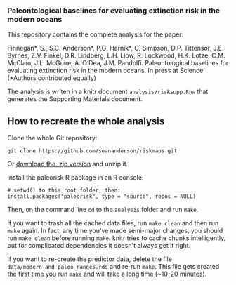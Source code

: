 ### Paleontological baselines for evaluating extinction risk in the modern oceans

This repository contains the complete analysis for the paper:

Finnegan\*, S., S.C. Anderson\*, P.G. Harnik\*, C. Simpson, D.P. Tittensor, J.E. Byrnes, Z.V. Finkel, D.R. Lindberg, L.H. Liow, R. Lockwood, H.K. Lotze, C.M. McClain, J.L. McGuire, A. O’Dea, J.M. Pandolfi. Paleontological baselines for evaluating extinction risk in the modern oceans. In press at Science. (\*Authors contributed equally)

The analysis is writen in a knitr document `analysis/risksupp.Rnw` that generates the Supporting Materials document. 

## How to recreate the whole analysis

Clone the whole Git repository:

```
git clone https://github.com/seananderson/riskmaps.git
```

Or [download the .zip version](https://github.com/seananderson/riskmaps/archive/master.zip) and unzip it.

Install the paleorisk R package in an R console:

```
# setwd() to this root folder, then:
install.packages("paleorisk", type = "source", repos = NULL)
```

Then, on the command line `cd` to the `analysis` folder and run `make`.

If you want to trash all the cached data files, run `make clean` and then run `make` again. In fact, any time you've made semi-major changes, you should run `make clean` before running `make`. knitr tries to cache chunks intelligently, but for complicated dependencies it doesn't always get it right.

If you want to re-create the predictor data, delete the file `data/modern_and_paleo_ranges.rds` and re-run `make`. This file gets created the first time you run `make` and will take a long time (~10-20 minutes).

